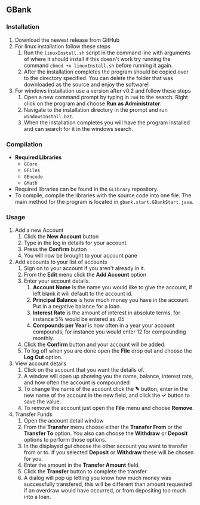 ## GBank

### Installation
1. Download the newest release from GitHub
1. For linux installation follow these steps
   1. Run the `linuxInstall.sh` script in the command line with arguments of where it should install
    if this doesn't work try running the command `chmod +x linuxInstall.sh` before running it again.
   1. After the installation completes the program should be copied over to the directory specified.
    You can delete the folder that was downloaded as the source and enjoy the software!
1. For windows installation use a version after v0.2 and follow these steps
   1. Open a new command prompt by typing in `cmd` to the search. Right click on the program and choose
    **Run as Administrator**.
   1. Navigate to the installation directory in the prompt and run `windowsInstall.bat`.
   1. When the installation completes you will have the program installed and can search for it
    in the windows search.
 
### Compilation
* **Required Libraries**
  * `GCore`
  * `GFiles`
  * `GEncode`
  * `GMath`
* Required libraries can be found in the `GLibrary` repository.
* To compile, compile the libraries with the source code into one file. The main method for the program
 is located in `gbank.start.GBankStart.java`.
 
### Usage
1. Add a new Account
   1. Click the **New Account** button
   1. Type in the log in details for your account.
   1. Press the **Confirm** button
   1. You will now be brought to your account pane
1. Add accounts to your list of accounts
   1. Sign on to your account if you aren't already in it.
   1. From the **Edit** menu click the **Add Account** option
   1. Enter your account details.
      1. **Account Name** is the name you would like to give the account, if left blank it will default to the account id.
      1. **Principal Balance** is how much money you have in the account. Put in a negative balance for a loan.
      1. **Interest Rate** is the amount of interest in absolute terms, for instance 5% would be entered as .05
      1. **Compounds per Year** is how often in a year your account compounds, for instance you would enter 12 for compounding monthly.
   1. Click the **Confirm** button and your account will be added.
   1. To log off when you are done open the **File** drop out and choose the **Log Out** option.
1. View account details
   1. Click on the account that you want the details of.
   1. A window will open up showing you the name, balance, interest rate, and how often the account is compounded
   1. To change the name of the account click the **&#9998;** button, enter in the new name of the account in the 
    new field, and click the **&#10003;** button to save the value.
   1. To remove the account just open the **File** menu and choose **Remove**.
1. Transfer Funds
   1. Open the account detail window
   1. From the **Transfer** menu choose either the **Transfer From** or the **Transfer To** option. You also can choose the **Withdraw** 
    or **Deposit** options to perform those options.
   1. In the displayed gui choose the other account you want to transfer from or to. If you selected **Deposit** or **Withdraw** these will
    be chosen for you.
   1. Enter the amount in the **Transfer Amount** field.
   1. Click the **Transfer** button to complete the transfer
   1. A dialog will pop up letting you know how much money was successfully transfered, this will be different than amount requested
    if an overdraw would have occurred, or from depositing too much into a loan.